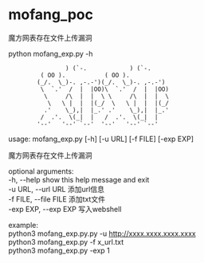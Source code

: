 # mofang_poc
魔方网表存在文件上传漏洞

 python mofang_exp.py -h   

                    ) (`-.            ) (`-.
             ( OO ).           ( OO ).
            (_/.  \_)-. ,-.-')(_/.  \_)-. ,-.-')
             \  `.'  /  |  |OO)\  `.'  /  |  |OO)
              \     /\  |  |  \ \     /\  |  |  \
               \   \ |  |  |(_/  \   \ |  |  |(_/
              .'    \_),|  |_.' .'    \_),|  |_.'
             /  .'.  \(_|  |   /  .'.  \(_|  |
            '--'   '--' `--'  '--'   '--' `--'

usage: mofang_exp.py [-h] [-u URL] [-f FILE] [-exp EXP]  

魔方网表存在文件上传漏洞 

optional arguments:  
  -h, --help            show this help message and exit  
  -u URL, --url URL     添加url信息  
  -f FILE, --file FILE  添加txt文件  
  -exp EXP, --exp EXP   写入webshell  

example:  
        python3 mofang_exp.py.py -u http://xxxx.xxxx.xxxx.xxxx  
        python3 mofang_exp.py -f x_url.txt  
        python3 mofang_exp.py -exp 1  
